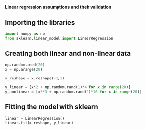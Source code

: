 **Linear regression assumptions and their validation**

## Importing the libraries

```python
import numpy as np
from sklearn.linear_model import LinearRegression
```

## Creating both linear and non-linear data
```python
np.random.seed(20)
x = np.arange(20)

x_reshape = x.reshape(-1,1)

y_linear = [x*2 + np.random.rand(1)*4 for x in range(20)]
y_nonlinear = [x**3 + np.random.rand(1)*10 for x in range(20)]
```

## Fitting the model with sklearn

```python
linear = LinearRegression()
linear.fit(x_reshape, y_linear)
```
